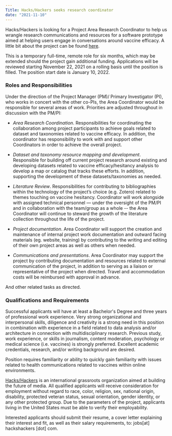 ```yaml
---
Title: Hacks/Hackers seeks research coordinator
date: "2021-11-10"
---
```


Hacks/Hackers is looking for a Project Area Research Coordinator to help us wrangle research communications and resources for a software prototype aimed at helping users engage in conversations around vaccine efficacy. A little bit about the project can be found <a href="https://newsq.net/2021/09/22/hacks-hackers-partners-awarded-funding-to-participate-in-the-2021-national-science-foundations-convergence-accelerator/">here</a>. 


This is a temporary full-time, remote role for six months, which may be extended should the project gain additional funding. Applications will be reviewed starting November 22, 2021 on a rolling basis until the position is filled. The position start date is January 10, 2022. 


### Roles and Responsibilities

Under the direction of the Project Manager (PM)/ Primary Investigator (PI), who works in concert with the other co-PIs, the Area Coordinator would be responsible for several areas of work. Priorities are adjusted throughout in discussion with the PM/PI:

	

- _Area Research Coordination_. Responsibilities for coordinating the collaboration among project participants to achieve goals related to dataset and taxonomies related to vaccine efficacy. In addition, the coordinator has responsibility to work with and support other Coordinators in order to achieve the overall project.

- _Dataset and taxonomy resource mapping and development_. Responsible for building off current project research around existing and developing datasets related to vaccine efficacy/hesitancy analysis to develop a map or catalog that tracks these efforts. In addition, supporting the development of these datasets/taxonomies as needed.

- _Literature Review_.  Responsibilities for contributing to bibliographies within the technology of the project’s choice (e.g. Zotero) related to themes touching on vaccine hesitancy. Coordinator will work alongside with assigned technical personnel — under the oversight of the PM/PI and in collaboration with the team/group as a whole -- the Area Coordinator will continue to steward the growth of the literature collection throughout the life of the project.

- _Project documentation_.  Area Coordinator will support the creation and maintenance of internal project work documentation and outward facing materials (eg. website, training) by contributing to the writing and editing of their own project areas as well as others when needed.

- _Communications and presentations_. Area Coordinator may support the project by contributing documentation and resources related to external communication of the project, in addition to serving as a liaison or representative of the project when directed. Travel and accommodation costs will be reimbursed with approval in advance.

And other related tasks as directed.


### Qualifications and Requirements

Successful applicants will have at least a Bachelor's Degree and three years of professional work experience. Very strong organizational and interpersonal skills, diligence and creativity is a strong need in this position in combination with experience in a field related to data analysis and/or architecture in connection with multidisciplinary research.  Previous study, work experience, or skills in journalism, content moderation, psychology or medical science (i.e. vaccines) is strongly preferred. Excellent academic credentials, research, and/or writing background are desired.


Position requires familiarity or ability to quickly gain familiarity with issues related to health communications related to vaccines within online environments. 


<a href="https://www.hackshackers.com/">Hacks/Hackers</a> is an international grassroots organization aimed at building the future of media. All qualified applicants will receive consideration for employment without regard to race, color, religion, sex, national origin, disability, protected veteran status, sexual orientation, gender identity, or any other protected group. Due to the parameters of the project, applicants living in the United States must be able to verify their employability. 


Interested applicants should submit their resume, a cover letter explaining their interest and fit, as well as their salary requirements, to:
jobs[at] hackshackers [dot] com.

<meta name="twitter:card" content="summary_large_image">
<meta name="twitter:site" content="@hackshackers">
<meta name="twitter:title" content="Hacks/Hackers seeks research coordinator">
<meta name="twitter:description" content="Hacks/Hackers is looking for a Project Area Research Coordinator to help us wrangle research communications and resources for a software prototype aimed at helping users engage in conversations around vaccine efficacy.">
<meta name="twitter:image" content="/content/content-images/about/hackshackers_logotype-stacked_small.png">
